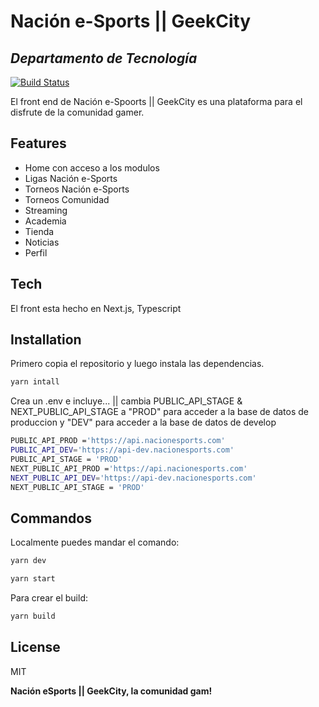 # Nación e-Sports || GeekCity

## _Departamento de Tecnología_

[![Build Status](https://geekssr.vercel.app/images/01.png)](https://travis-ci.org/joemccann/dillinger)

El front end de Nación e-Spoorts || GeekCity es una plataforma para el disfrute de la comunidad gamer.

## Features

- Home con acceso a los modulos
- Ligas Nación e-Sports
- Torneos Nación e-Sports
- Torneos Comunidad
- Streaming
- Academia
- Tienda
- Noticias
- Perfil

## Tech

El front esta hecho en Next.js, Typescript

## Installation

Primero copia el repositorio y luego instala las dependencias.

```sh
yarn intall
```

Crea un .env e incluye... || cambia PUBLIC_API_STAGE & NEXT_PUBLIC_API_STAGE a "PROD" para acceder a la base de datos de produccion y "DEV" para acceder a la base de datos de develop

```sh
PUBLIC_API_PROD ='https://api.nacionesports.com'
PUBLIC_API_DEV='https://api-dev.nacionesports.com'
PUBLIC_API_STAGE = 'PROD'
NEXT_PUBLIC_API_PROD ='https://api.nacionesports.com'
NEXT_PUBLIC_API_DEV='https://api-dev.nacionesports.com'
NEXT_PUBLIC_API_STAGE = 'PROD'
```

## Commandos

Localmente puedes mandar el comando:

```sh
yarn dev
```

```sh
yarn start
```

Para crear el build:

```sh
yarn build
```

## License

MIT

**Nación eSports || GeekCity, la comunidad gam!**
